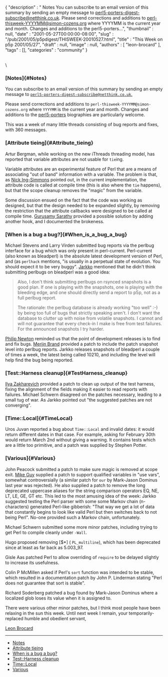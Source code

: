 {
   "description" : " Notes You can subscribe to an email version of this summary by sending an empty message to perl5-porters-digest-subscribe@netthink.co.uk. Please send corrections and additions to perl-thisweek-YYYYMM@simon-cozens.org where YYYYMM is the current year and month. Changes and additions to the perl5-porters...",
   "thumbnail" : null,
   "date" : "2001-05-27T00:00:00-08:00",
   "slug" : "/pub/2001/05/p5pdigest/THISWEEK-20010527.html",
   "title" : "This Week on p5p 2001/05/27",
   "draft" : null,
   "image" : null,
   "authors" : [
      "leon-brocard"
   ],
   "tags" : [],
   "categories" : "community"
}





\
\
### [Notes]{#Notes}

You can subscribe to an email version of this summary by sending an
empty message to
[`perl5-porters-digest-subscribe@netthink.co.uk`.](mailto:perl5-porters-digest-subscribe@netthink.co.uk)

Please send corrections and additions to
`perl-thisweek-YYYYMM@simon-cozens.org` where `YYYYMM` is the current
year and month. Changes and additions to the
[perl5-porters](http://simon-cozens.org/writings/whos-who.html)
biographies are particularly welcome.

This was a week of many little threads consisting of bug reports and
fixes, with 360 messages.

### [Attribute tieing]{#Attribute_tieing}

Artur Bergman, while working on the new iThreads threading model, has
reported that variable attributes are not usable for `tie`ing.

Variable attributes are an experimental feature of Perl that are a means
of associating "out of band" information with a variable. The problem is
that, as [Nick
Ing-Simmons](http://simon-cozens.org/writings/whos-who.html#ING-SIMMONS)
pointed out, in the current implementation, the attribute code is called
at compile time (this is also where the `tie` happens), but that the
scope cleanup removes the "magic" from the variable.

Some discussion ensued on the fact that the code was working as
designed, but that the design needed to be expanded slightly, by
removing the restriction that the attribute callbacks were designed to
be called at compile time. [Gurusamy
Sarathy](http://simon-cozens.org/writings/whos-who.html#GURUSAMY)
provided a possible solution by adding another hook, and I documented
the brokeness.

### [When is a bug a bug?]{#When_is_a_bug_a_bug}

Michael Stevens and Larry Virden submitted bug reports via the perlbug
interface for a bug which was only present in perl-current. Perl-current
(also known as bleadperl) is the absolute latest development version of
Perl, and (as `perlhack` mentions, "is usually in a perpetual state of
evolution. You should expect it to be very buggy".
[Jarkko](http://simon-cozens.org/writings/whos-who.html#HIETANIEMI)
mentioned that he didn't think submitting perlbugs on bleadperl was a
good idea:

> Also, I don't think submitting perlbugs on rsynced snapshots is a good
> plan. If one is playing with the snapshots, one is playing with the
> bleeding edge, and one should directly send a report to p5p, not as a
> full perlbug report.
>
> The rationale: the perlbug database is already working "too well" :-)
> by being too full of bugs that strictly speaking aren't. I don't want
> the database to clutter up with noise from volatile snapshots. I
> cannot and will not guarantee that every check-in I make is free from
> test failures. For the announced snapshots I try harder.

[Philip Newton](http://simon-cozens.org/writings/whos-who.html#NEWTON)
reminded us that the point of development releases is to find and fix
bugs. [Merijn
Brand](http://simon-cozens.org/writings/whos-who.html#BRAND) provided a
patch to include the patch snapshot level into perlbug reports. Jarkko
releases snapshots of bleadperl a couple of times a week, the latest
being called 10210, and including the level will help find the bug being
reported.
### [Test::Harness cleanup]{#TestHarness_cleanup}

[Ilya
Zakharevich](http://simon-cozens.org/writings/whos-who.html#ZAKHAREVICH)
provided a patch to clean up output of the test harness, fixing the
alignment of the fields making it easier to read reports with failures.
Michael Schwern disagreed on the patches necessary, leading to a small
tug of war. As Jarkko pointed out "the suggested patches are not
converging".

### [Time::Local]{#TimeLocal}

Uros Juvan reported a bug about `Time::Local` and invalid dates: it
would return different dates in that case. For example, asking for
February 30th would return March 2nd without giving a warning. It
contains tests which are a little too primitive, and a patch was
supplied by Stephen Potter.

### [Various]{#Various}

John Peacock submitted a patch to make sure magic is removed at scope
exit. [Mike Guy](http://simon-cozens.org/writings/whos-who.html#GUY)
supplied a patch to support qualified variables in "use vars", somewhat
controversially (a similar patch for `our` by Mark-Jason Dominus last
year was rejected). He also supplied a patch to remove the long
deprecated uppercase aliases for the string comparison operators EQ, NE,
LT, LE, GE, GT etc. This led to the most amusing idea of the week:
Jarkko suggested testing the Perl parser with some some Markov chain
(n-characters) generated Perl-like gibberish: "That way we get a lot of
data that constantly begins to look like valid Perl but then switches
back to not being Perl". No-one provided such a Markov chain,
unfortunately.

Michael Schwern submitted some more minor patches, including trying to
get Perl to compile cleanly under `-Wall`.

Hugo proposed removing \[\$\*\] ( `PL_multiline`), which has been
deprecated since at least as far back as 5.003\_97.

Gisle Aas patched Perl to allow overriding of `require` to be delayed
slightly to increase its usefulness.

Colin P McMillen asked if Perl's `sort` function was intended to be
stable, which resulted in a documentation patch by John P. Linderman
stating "Perl does not guarantee that sort is stable".

Richard Soderberg patched a bug found by Mark-Jason Dominus where a
localized glob loses its value when it is assigned to.

There were various other minor patches, but I think most people have
been relaxing in the sun this week. Until next week I remain, your
temporarily-replaced humble and obedient servant,

[Leon Brocard](mailto:leon@iterative-software.com)

------------------------------------------------------------------------

-   [Notes](#Notes)
-   [Attribute tieing](#Attribute_tieing)
-   [When is a bug a bug?](#When_is_a_bug_a_bug)
-   [Test::Harness cleanup](#TestHarness_cleanup)
-   [Time::Local](#TimeLocal)
-   [Various](#Various)


